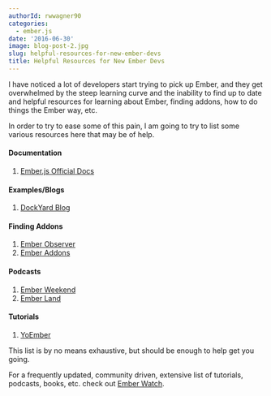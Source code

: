 ```yaml
---
authorId: rwwagner90
categories:
  - ember.js
date: '2016-06-30'
image: blog-post-2.jpg
slug: helpful-resources-for-new-ember-devs
title: Helpful Resources for New Ember Devs
---
```


I have noticed a lot of developers start trying to pick up Ember, and they get
overwhelmed by the steep learning curve and the inability to find up to date and
helpful resources for learning about Ember, finding addons, how to do things the
Ember way, etc.

In order to try to ease some of this pain, I am going to try to list some
various resources here that may be of help.

#### Documentation

1. [Ember.js Official Docs](https://guides.emberjs.com/v2.6.0/)

#### Examples/Blogs

1. [DockYard Blog](https://dockyard.com/blog)

#### Finding Addons

1. [Ember Observer](https://emberobserver.com/)
2. [Ember Addons](https://www.emberaddons.com/)

#### Podcasts

1. [Ember Weekend](https://emberweekend.com/episodes)
2. [Ember Land](http://ember.land/)

#### Tutorials

1. [YoEmber](http://yoember.com/)

This list is by no means exhaustive, but should be enough to help get you going.

For a frequently updated, community driven, extensive list of tutorials,
podcasts, books, etc. check out [Ember Watch](http://emberwatch.com/).

